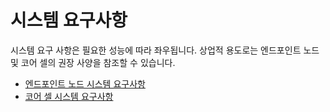 # 시스템 요구사항 <a id="system-requirements"></a>

시스템 요구 사항은 필요한 성능에 따라 좌우됩니다. 상업적 용도로는 엔드포인트 노드 및 코어 셀의 권장 사양을 참조할 수 있습니다.

- [엔드포인트 노드 시스템 요구사항](../../endpoint-node/system-requirements.md)
- [코어 셀 시스템 요구사항](../../core-cell/system-requirements.md)

